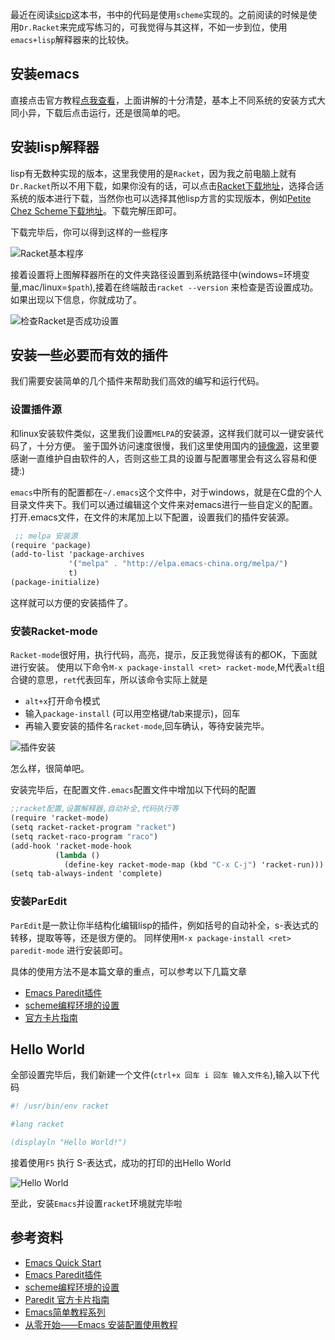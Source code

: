 最近在阅读[sicp](https://zh.wikipedia.org/wiki/%E8%AE%A1%E7%AE%97%E6%9C%BA%E7%A8%8B%E5%BA%8F%E7%9A%84%E6%9E%84%E9%80%A0%E5%92%8C%E8%A7%A3%E9%87%8A)这本书，书中的代码是使用`scheme`实现的。之前阅读的时候是使用`Dr.Racket`来完成写练习的，可我觉得与其这样，不如一步到位，使用`emacs+lisp`解释器来的比较快。

## 安装emacs

直接点击官方教程[点我查看](http://ergoemacs.org/emacs/which_emacs.html)，上面讲解的十分清楚，基本上不同系统的安装方式大同小异，下载后点击运行，还是很简单的吧。

## 安装lisp解释器

lisp有无数种实现的版本，这里我使用的是`Racket`，因为我之前电脑上就有`Dr.Racket`所以不用下载，如果你没有的话，可以点击[Racket下载地址](https://download.racket-lang.org/)，选择合适系统的版本进行下载，当然你也可以选择其他lisp方言的实现版本，例如[Petite Chez Scheme下载地址](http://scheme.com/download)。下载完解压即可。

下载完毕后，你可以得到这样的一些程序

![Racket基本程序](https://images2018.cnblogs.com/blog/1132218/201805/1132218-20180506123221932-1773720532.png)

接着设置将上图解释器所在的文件夹路径设置到系统路径中(windows=环境变量,mac/linux=`$path`),接着在终端敲击`racket --version` 来检查是否设置成功。如果出现以下信息，你就成功了。

![检查Racket是否成功设置](https://images2018.cnblogs.com/blog/1132218/201805/1132218-20180506123313043-1408892483.png)

## 安装一些必要而有效的插件
我们需要安装简单的几个插件来帮助我们高效的编写和运行代码。

### 设置插件源

和linux安装软件类似，这里我们设置`MELPA`的安装源，这样我们就可以一键安装代码了，十分方便。
鉴于国外访问速度很慢，我们这里使用国内的[镜像源](https://github.com/emacs-china/elpa)，这里要感谢一直维护自由软件的人，否则这些工具的设置与配置哪里会有这么容易和便捷:)

`emacs`中所有的配置都在`~/.emacs`这个文件中，对于windows，就是在C盘的个人目录文件夹下。我们可以通过编辑这个文件来对emacs进行一些自定义的配置。打开.emacs文件，在文件的末尾加上以下配置，设置我们的插件安装源。

```scheme
 ;; melpa 安装源
(require 'package)
(add-to-list 'package-archives
             '("melpa" . "http://elpa.emacs-china.org/melpa/")
             t)
(package-initialize)
```

这样就可以方便的安装插件了。

### 安装Racket-mode

`Racket-mode`很好用，执行代码，高亮，提示，反正我觉得该有的都OK，下面就进行安装。
使用以下命令`M-x package-install <ret> racket-mode`,M代表`alt`组合键的意思，`ret`代表回车，所以该命令实际上就是
- `alt+x`打开命令模式 
- 输入`package-install` (可以用空格键/tab来提示)，回车
- 再输入要安装的插件名`racket-mode`,回车确认，等待安装完毕。

![插件安装](https://images2018.cnblogs.com/blog/1132218/201805/1132218-20180506123335258-2137710956.png)


怎么样，很简单吧。

安装完毕后，在配置文件`.emacs`配置文件中增加以下代码的配置

```scheme
;;racket配置,设置解释器,自动补全,代码执行等
(require 'racket-mode)
(setq racket-racket-program "racket")
(setq racket-raco-program "raco")
(add-hook 'racket-mode-hook
          (lambda ()
            (define-key racket-mode-map (kbd "C-x C-j") 'racket-run)))
(setq tab-always-indent 'complete) 
```

### 安装ParEdit

`ParEdit`是一款让你半结构化编辑lisp的插件，例如括号的自动补全，s-表达式的转移，提取等等，还是很方便的。
同样使用`M-x package-install <ret> paredit-mode` 进行安装即可。

具体的使用方法不是本篇文章的重点，可以参考以下几篇文章
- [Emacs Paredit插件](https://www.jianshu.com/p/9f09896ebc08)
- [scheme编程环境的设置](https://www.jianshu.com/p/8893ff7f80a4)
- [官方卡片指南](http://pub.gajendra.net/src/paredit-refcard.pdf)


## Hello World

全部设置完毕后，我们新建一个文件(`ctrl+x 回车 i 回车 输入文件名`),输入以下代码

```scheme
#! /usr/bin/env racket

#lang racket

(displayln "Hello World!")
```

接着使用`F5` 执行 S-表达式，成功的打印的出Hello World 

![Hello World](https://images2018.cnblogs.com/blog/1132218/201805/1132218-20180506123352042-50500396.png)


至此，安装`Emacs`并设置`racket`环境就完毕啦

## 参考资料

- [Emacs Quick Start](http://ergoemacs.org/emacs/which_emacs.html)
- [Emacs Paredit插件](https://www.jianshu.com/p/9f09896ebc08)
- [scheme编程环境的设置](https://www.jianshu.com/p/8893ff7f80a4)
- [Paredit 官方卡片指南](http://pub.gajendra.net/src/paredit-refcard.pdf)
- [Emacs简单教程系列](http://www.cnblogs.com/robertzml/archive/2010/03/31/1701374.html)
- [从零开始——Emacs 安装配置使用教程](https://www.jianshu.com/p/b4cf683c25f3)